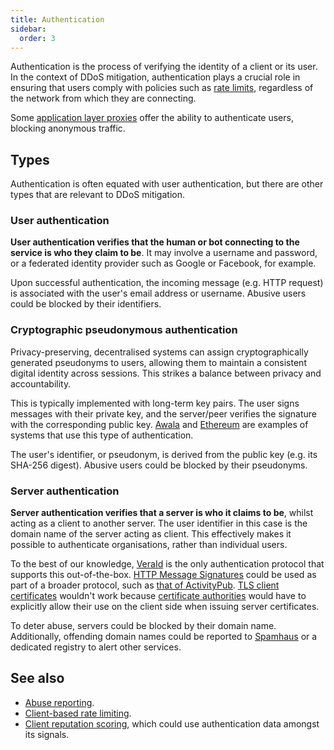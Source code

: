 ```yaml
---
title: Authentication
sidebar:
  order: 3
---
```


Authentication is the process of verifying the identity of a client or its user.
In the context of DDoS mitigation,
authentication plays a crucial role in ensuring that users comply with policies such as [rate limits](./rate-limiting.md),
regardless of the network from which they are connecting.

Some [application layer proxies](./reverse-proxies.md#application-layer-proxy) offer the ability to authenticate users,
blocking anonymous traffic.

## Types

Authentication is often equated with user authentication,
but there are other types that are relevant to DDoS mitigation.

### User authentication

**User authentication verifies that the human or bot connecting to
the service is who they claim to be**.
It may involve a username and password,
or a federated identity provider such as Google or Facebook,
for example.

Upon successful authentication,
the incoming message (e.g. HTTP request) is associated with the user's email address or username.
Abusive users could be blocked by their identifiers.

### Cryptographic pseudonymous authentication

Privacy-preserving,
decentralised systems can assign cryptographically generated pseudonyms to users,
allowing them to maintain a consistent digital identity across sessions.
This strikes a balance between privacy and accountability.

This is typically implemented with long-term key pairs.
The user signs messages with their private key,
and the server/peer verifies the signature with the corresponding public key.
[Awala](https://awala.network/tech-overview#authentication-and-access-control) and [Ethereum](https://info.etherscan.com/what-is-an-ethereum-address/) are examples of systems
that use this type of authentication.

The user's identifier, or pseudonym, is derived from the public key (e.g. its SHA-256 digest).
Abusive users could be blocked by their pseudonyms.

### Server authentication

**Server authentication verifies that a server is who it claims to be**,
whilst acting as a client to another server.
The user identifier in this case is the domain name of the server acting as client.
This effectively makes it possible to authenticate organisations,
rather than individual users.

To the best of our knowledge,
[VeraId](https://veraid.net) is the only authentication protocol that supports this out-of-the-box.
[HTTP Message Signatures](https://justinsecurity.medium.com/signing-http-messages-962510d65895)
could be used as part of a broader protocol,
such as [that of ActivityPub](https://www.w3.org/wiki/SocialCG/ActivityPub/Authentication_Authorization#Server_to_Server).
[TLS client certificates](https://techcommunity.microsoft.com/t5/iis-support-blog/client-certificate-authentication-part-1/ba-p/324623)
wouldn't work because [certificate authorities](https://en.wikipedia.org/wiki/Certificate_authority) would have to
explicitly allow their use on the client side when issuing server certificates.

To deter abuse,
servers could be blocked by their domain name.
Additionally,
offending domain names could be reported to [Spamhaus](https://www.spamhaus.org/domain-reputation/)
or a dedicated registry to alert other services.

## See also

- [Abuse reporting](./abuse-reporting.md).
- [Client-based rate limiting](./rate-limiting.md).
- [Client reputation scoring](./client-reputation.md), which could use authentication data amongst its signals.
